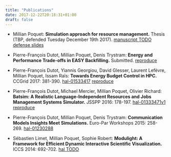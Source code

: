 ```yaml
---
title: "Publications"
date: 2017-12-22T20:18:31+01:00
draft: false
---
```


- Millian Poquet:
  **Simulation approach for resource management.**
  Thesis (TBP, defended Tuesday December 19th 2017).
  [manuscript TODO](TODO)
  [defense slides](/research/phd/defense_slides.pdf)

- Pierre-François Dutot, Millian Poquet, Denis Trystram:
  **Energy and Performance Trade-offs in EASY Backfilling.**
  Submitted.
  [reproduce](https://gitlab.inria.fr/mpoquet/article-energy-performance-tradeoffs-ccgrid-2018)

- Pierre-François Dutot, Yiannis Georgiou, David Glesser, Laurent Lefèvre,
  Millian Poquet, Issam Raïs:
  **Towards Energy Budget Control in HPC.**
  CCGrid 2017: 381-390.
  [hal-01533417](https://hal.archives-ouvertes.fr/hal-01533417)
  [reproduce](https://github.com/mpoquet/energybudget-expe)

- Pierre-François Dutot, Michael Mercier, Millian Poquet, Olivier Richard:
  **Batsim: A Realistic Language-Independent Resources and Jobs Management Systems Simulator.**
  JSSPP 2016: 178-197.
  [hal-01333471v1](https://hal.archives-ouvertes.fr/hal-01333471v1)
  [reproduce](https://gforge.inria.fr/projects/expe-batsim)

- Pierre-François Dutot, Millian Poquet, Denis Trystram:
  **Communication Models Insights Meet Simulations.**
  Euro-Par Workshops 2015: 258-269.
  [hal-01230288](https://hal.archives-ouvertes.fr/hal-01230288)

- Sébastien Limet, Millian Poquet, Sophie Robert:
  **Modulight: A Framework for Efficient Dynamic Interactive Scientific Visualization.**
  ICCS 2014: 692-702.
  [hal TODO](TODO)
